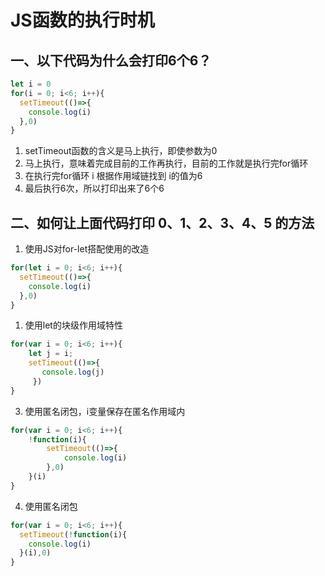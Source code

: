 # JS函数的执行时机

## 一、以下代码为什么会打印6个6？
```javascript
let i = 0
for(i = 0; i<6; i++){
  setTimeout(()=>{
    console.log(i)
  },0)
}
```
1. setTimeout函数的含义是马上执行，即使参数为0
2. 马上执行，意味着完成目前的工作再执行，目前的工作就是执行完for循环
3. 在执行完for循环 i 根据作用域链找到 i的值为6
4. 最后执行6次，所以打印出来了6个6

## 二、如何让上面代码打印 0、1、2、3、4、5 的方法
1. 使用JS对for-let搭配使用的改造
```javascript
for(let i = 0; i<6; i++){
  setTimeout(()=>{
    console.log(i)
  },0)
}
```


1. 使用let的块级作用域特性
```javascript
for(var i = 0; i<6; i++){
    let j = i;
    setTimeout(()=>{
       console.log(j)
     })
}
```
3. 使用匿名闭包，i变量保存在匿名作用域内
```javascript
for(var i = 0; i<6; i++){
    !function(i){
        setTimeout(()=>{
            console.log(i)
        },0)
    }(i)
}
```

4. 使用匿名闭包
```javascript
for(var i = 0; i<6; i++){
  setTimeout(!function(i){
    console.log(i)
  }(i),0)
}
```



